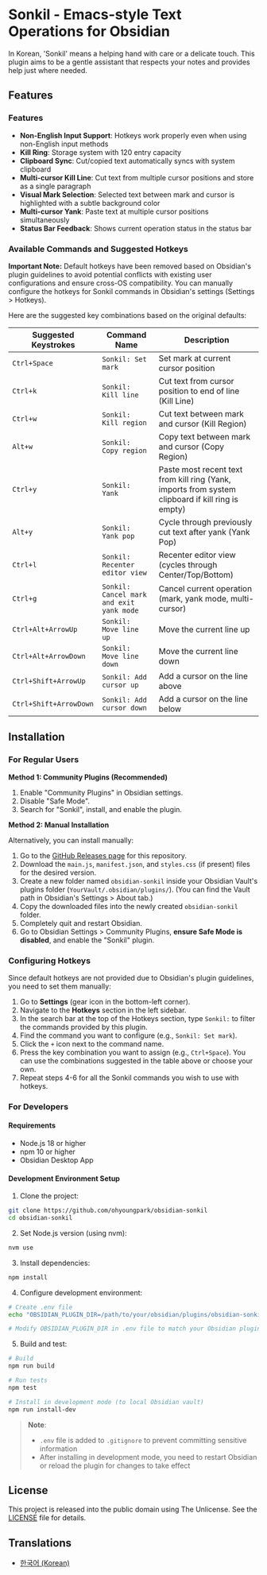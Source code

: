 # Sonkil - Emacs-style Text Operations for Obsidian

In Korean, 'Sonkil' means a helping hand with care or a delicate touch.
This plugin aims to be a gentle assistant that respects your notes and provides help just where needed.

## Features

### Features

- **Non-English Input Support**: Hotkeys work properly even when using non-English input methods
- **Kill Ring**: Storage system with 120 entry capacity
- **Clipboard Sync**: Cut/copied text automatically syncs with system clipboard
- **Multi-cursor Kill Line**: Cut text from multiple cursor positions and store as a single paragraph
- **Visual Mark Selection**: Selected text between mark and cursor is highlighted with a subtle background color
- **Multi-cursor Yank**: Paste text at multiple cursor positions simultaneously
- **Status Bar Feedback**: Shows current operation status in the status bar

### Available Commands and Suggested Hotkeys

**Important Note:** Default hotkeys have been removed based on Obsidian's plugin guidelines to avoid potential conflicts with existing user configurations and ensure cross-OS compatibility. You can manually configure the hotkeys for Sonkil commands in Obsidian's settings (Settings > Hotkeys).

Here are the suggested key combinations based on the original defaults:

| Suggested Keystrokes   | Command Name                           | Description                                                                                       |
| ---------------------- | -------------------------------------- | ------------------------------------------------------------------------------------------------- |
| `Ctrl+Space`           | `Sonkil: Set mark`                     | Set mark at current cursor position                                                               |
| `Ctrl+k`               | `Sonkil: Kill line`                    | Cut text from cursor position to end of line (Kill Line)                                          |
| `Ctrl+w`               | `Sonkil: Kill region`                  | Cut text between mark and cursor (Kill Region)                                                    |
| `Alt+w`                | `Sonkil: Copy region`                  | Copy text between mark and cursor (Copy Region)                                                   |
| `Ctrl+y`               | `Sonkil: Yank`                         | Paste most recent text from kill ring (Yank, imports from system clipboard if kill ring is empty) |
| `Alt+y`                | `Sonkil: Yank pop`                     | Cycle through previously cut text after yank (Yank Pop)                                           |
| `Ctrl+l`               | `Sonkil: Recenter editor view`         | Recenter editor view (cycles through Center/Top/Bottom)                                           |
| `Ctrl+g`               | `Sonkil: Cancel mark and exit yank mode` | Cancel current operation (mark, yank mode, multi-cursor)                                          |
| `Ctrl+Alt+ArrowUp`     | `Sonkil: Move line up`                 | Move the current line up                                                                          |
| `Ctrl+Alt+ArrowDown`   | `Sonkil: Move line down`               | Move the current line down                                                                        |
| `Ctrl+Shift+ArrowUp`   | `Sonkil: Add cursor up`                | Add a cursor on the line above                                                                    |
| `Ctrl+Shift+ArrowDown` | `Sonkil: Add cursor down`              | Add a cursor on the line below                                                                    |

## Installation

### For Regular Users

**Method 1: Community Plugins (Recommended)**

1. Enable "Community Plugins" in Obsidian settings.
2. Disable "Safe Mode".
3. Search for "Sonkil", install, and enable the plugin.

**Method 2: Manual Installation**

Alternatively, you can install manually:

1.  Go to the [GitHub Releases page](https://github.com/ohyoungpark/obsidian-sonkil/releases) for this repository.
2.  Download the `main.js`, `manifest.json`, and `styles.css` (if present) files for the desired version.
3.  Create a new folder named `obsidian-sonkil` inside your Obsidian Vault's plugins folder (`YourVault/.obsidian/plugins/`). (You can find the Vault path in Obsidian's Settings > About tab.)
4.  Copy the downloaded files into the newly created `obsidian-sonkil` folder.
5.  Completely quit and restart Obsidian.
6.  Go to Obsidian Settings > Community Plugins, **ensure Safe Mode is disabled**, and enable the "Sonkil" plugin.

### Configuring Hotkeys

Since default hotkeys are not provided due to Obsidian's plugin guidelines, you need to set them manually:

1.  Go to **Settings** (gear icon in the bottom-left corner).
2.  Navigate to the **Hotkeys** section in the left sidebar.
3.  In the search bar at the top of the Hotkeys section, type `Sonkil:` to filter the commands provided by this plugin.
4.  Find the command you want to configure (e.g., `Sonkil: Set mark`).
5.  Click the `+` icon next to the command name.
6.  Press the key combination you want to assign (e.g., `Ctrl+Space`). You can use the combinations suggested in the table above or choose your own.
7.  Repeat steps 4-6 for all the Sonkil commands you wish to use with hotkeys.

### For Developers

#### Requirements

- Node.js 18 or higher
- npm 10 or higher
- Obsidian Desktop App

#### Development Environment Setup

1. Clone the project:

```bash
git clone https://github.com/ohyoungpark/obsidian-sonkil
cd obsidian-sonkil
```

2. Set Node.js version (using nvm):

```bash
nvm use
```

3. Install dependencies:

```bash
npm install
```

4. Configure development environment:

```bash
# Create .env file
echo "OBSIDIAN_PLUGIN_DIR=/path/to/your/obsidian/plugins/obsidian-sonkil" > .env

# Modify OBSIDIAN_PLUGIN_DIR in .env file to match your Obsidian plugin directory path
```

5. Build and test:

```bash
# Build
npm run build

# Run tests
npm test

# Install in development mode (to local Obsidian vault)
npm run install-dev
```

> **Note**:
>
> - `.env` file is added to `.gitignore` to prevent committing sensitive information
> - After installing in development mode, you need to restart Obsidian or reload the plugin for changes to take effect

## License

This project is released into the public domain using The Unlicense. See the [LICENSE](LICENSE) file for details.

## Translations

- [한국어 (Korean)](README.ko.md)

